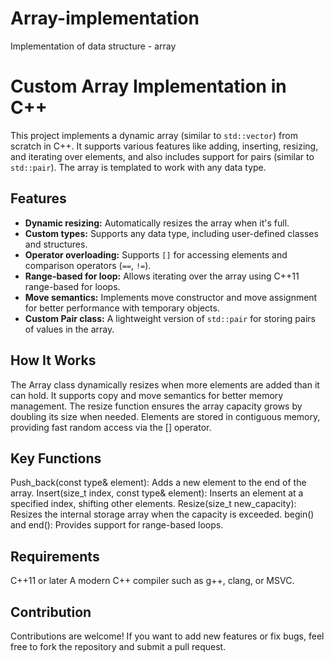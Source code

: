 # Array-implementation
Implementation of data structure - array

# Custom Array Implementation in C++

This project implements a dynamic array (similar to `std::vector`) from scratch in C++. It supports various features like adding, inserting, resizing, and iterating over elements, and also includes support for pairs (similar to `std::pair`). The array is templated to work with any data type.

## Features

- **Dynamic resizing:** Automatically resizes the array when it's full.
- **Custom types:** Supports any data type, including user-defined classes and structures.
- **Operator overloading:** Supports `[]` for accessing elements and comparison operators (`==`, `!=`).
- **Range-based for loop:** Allows iterating over the array using C++11 range-based for loops.
- **Move semantics:** Implements move constructor and move assignment for better performance with temporary objects.
- **Custom Pair class:** A lightweight version of `std::pair` for storing pairs of values in the array.

## How It Works

The Array class dynamically resizes when more elements are added than it can hold.
It supports copy and move semantics for better memory management.
The resize function ensures the array capacity grows by doubling its size when needed.
Elements are stored in contiguous memory, providing fast random access via the [] operator.

## Key Functions
Push_back(const type& element): Adds a new element to the end of the array.
Insert(size_t index, const type& element): Inserts an element at a specified index, shifting other elements.
Resize(size_t new_capacity): Resizes the internal storage array when the capacity is exceeded.
begin() and end(): Provides support for range-based loops.

## Requirements
C++11 or later
A modern C++ compiler such as g++, clang, or MSVC.

## Contribution
Contributions are welcome! If you want to add new features or fix bugs, feel free to fork the repository and submit a pull request.
